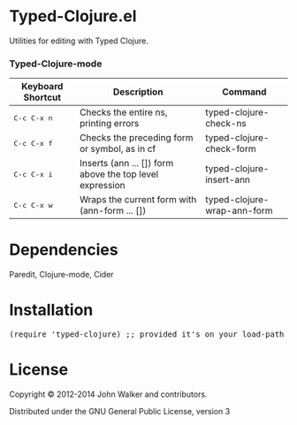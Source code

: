 Typed-Clojure.el
================

Utilities for editing with Typed Clojure. 

### Typed-Clojure-mode
 Keyboard Shortcut    | Description                                              | Command                       
----------------------|----------------------------------------------------------|-------------------------------
 <kbd>C-c C-x n</kbd> | Checks the entire ns, printing errors                    | typed-clojure-check-ns        
 <kbd>C-c C-x f</kbd> | Checks the preceding form or symbol, as in cf            | typed-clojure-check-form 
 <kbd>C-c C-x i</kbd> | Inserts (ann ... []) form above the top level expression | typed-clojure-insert-ann      
 <kbd>C-c C-x w</kbd> | Wraps the current form with (ann-form ... [])            | typed-clojure-wrap-ann-form  

Dependencies
================
Paredit, Clojure-mode, Cider

Installation
================
<pre>
(require 'typed-clojure) ;; provided it's on your load-path
</pre>

License
================

Copyright © 2012-2014 John Walker and contributors.

Distributed under the GNU General Public License, version 3
